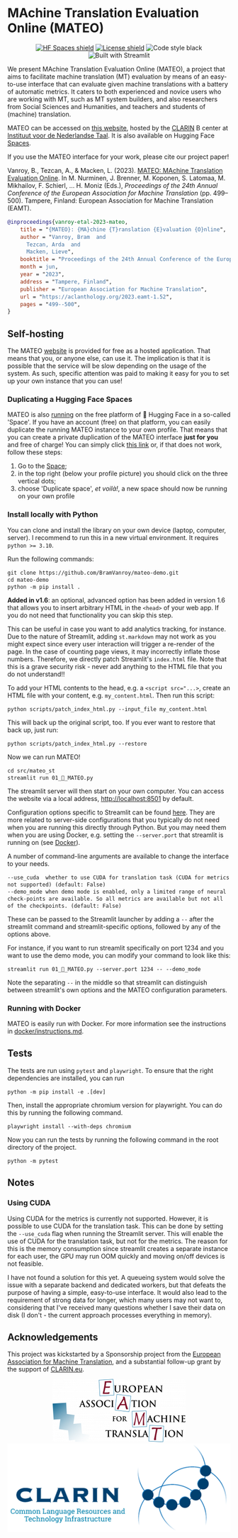 # MAchine Translation Evaluation Online (MATEO)

<p align="center">
  <a href="https://huggingface.co/spaces/BramVanroy/mateo-demo" target="_blank"><img alt="HF Spaces shield" src="https://img.shields.io/badge/%F0%9F%A4%97-%20HF%20Spaces-orange?style=flat"></a>
  <a href="https://www.gnu.org/licenses/gpl-3.0" target="_blank"><img alt="License shield" src="https://img.shields.io/badge/License-GPLv3-blue.svg?style=flat"></a>
  <img alt="Code style black" src="https://img.shields.io/badge/code%20style-black-000000.svg?style=flat">
  <img alt="Built with Streamlit" src="https://img.shields.io/static/v1?style=for-the-badge&message=Streamlit&color=FF4B4B&logo=Streamlit&logoColor=FFFFFF&label&style=flat">
</p>

We present MAchine Translation Evaluation Online (MATEO), a project that aims to facilitate machine translation (MT)
evaluation by means of an easy-to-use interface that can evaluate given machine translations with a battery of
automatic metrics. It caters to both experienced and novice users who are working with MT, such as MT system builders,
and also researchers from Social Sciences and Humanities, and teachers and students of (machine) translation.

MATEO can be accessed on [this website](https://mateo.ivdnt.org/), 
hosted by the [CLARIN](https://www.clarin.eu/) B center at [Instituut voor de Nederlandse Taal](https://ivdnt.org/).
It is also available on Hugging Face [Spaces](https://huggingface.co/spaces/BramVanroy/mateo-demo).

If you use the MATEO interface for your work, please cite our project paper!

Vanroy, B., Tezcan, A., & Macken, L. (2023). [MATEO: MAchine Translation Evaluation Online](https://aclanthology.org/2023.eamt-1.52/). In M. Nurminen, J. Brenner, M. Koponen, S. Latomaa, M. Mikhailov, F. Schierl, … H. Moniz (Eds.), _Proceedings of the 24th Annual Conference of the European Association for Machine Translation_ (pp. 499–500). Tampere, Finland: European Association for Machine Translation (EAMT).

```bibtex
@inproceedings{vanroy-etal-2023-mateo,
    title = "{MATEO}: {MA}chine {T}ranslation {E}valuation {O}nline",
    author = "Vanroy, Bram  and
      Tezcan, Arda  and
      Macken, Lieve",
    booktitle = "Proceedings of the 24th Annual Conference of the European Association for Machine Translation",
    month = jun,
    year = "2023",
    address = "Tampere, Finland",
    publisher = "European Association for Machine Translation",
    url = "https://aclanthology.org/2023.eamt-1.52",
    pages = "499--500",
}
```

## Self-hosting

The MATEO [website](https://mateo.ivdnt.org/) is provided for free as a hosted application. That means that you, or
anyone else, can use it. The implication is that it is possible that the service will be slow depending on the usage of
the system. As such, specific attention was paid to making it easy for you to set up your own instance that you can use!

### Duplicating a Hugging Face Spaces

MATEO is also [running](https://huggingface.co/spaces/BramVanroy/mateo-demo) on the free platform of 🤗 Hugging Face in a
so-called 'Space'. If you have an account (free) on that platform, you can easily duplicate the running MATEO instance
to your own profile. That means that you can create a private duplication of the MATEO interface **just for you** and
free of charge! You can simply click [this link](https://huggingface.co/spaces/BramVanroy/mateo-demo?duplicate=true)
or, if that does not work, follow these steps:

1. Go to the [Space](https://huggingface.co/spaces/BramVanroy/mateo-demo);
2. in the top right (below your profile picture) you should click on the three vertical dots;
3. choose 'Duplicate space', _et&nbsp;voilà!_, a new space should now be running on your own profile

### Install locally with Python

You can clone and install the library on your own device (laptop, computer, server). I recommend to run this in a new 
virtual environment. It requires `python >= 3.10`.

Run the following commands:

```shell
git clone https://github.com/BramVanroy/mateo-demo.git
cd mateo-demo
python -m pip install .
```

**Added in v1.6**: an optional, advanced option has been added in version 1.6 that allows you to insert arbitrary HTML in the `<head>` of your web app. If you do not need that functionality you can skip this step.

This can be useful in case you want to add analytics tracking, for instance. Due to the nature of Streamlit, adding `st.markdown` may not
work as you might expect since every user interaction will trigger a re-render of the page. In the case of counting page views, it may incorrectly
inflate those numbers. Therefore, we directly patch Streamlit's `index.html` file. Note that this is a grave security risk - never add anything
to the HTML file that you do not understand!!

To add your HTML contents to the head, e.g. a `<script src="...>`, create an HTML file with your content, e.g. `my_content.html`. Then run this script:

```shell
python scripts/patch_index_html.py --input_file my_content.html
```

This will back up the original script, too. If you ever want to restore that back up, just run:

```shell
python scripts/patch_index_html.py --restore
```

Now we can run MATEO!

```shell
cd src/mateo_st
streamlit run 01_🎈_MATEO.py
```

The streamlit server will then start on your own computer. You can access the website via a local address,
[http://localhost:8501](http://localhost:8501) by default. 

Configuration options specific to Streamlit can be found
[here](https://docs.streamlit.io/library/advanced-features/configuration). They are more related to server-side configurations
that you typically do not need when you are running this directly through Python. But you may need them when you are
using Docker, e.g. setting the `--server.port` that streamlit is running on (see [Docker](#running-with-docker)).

A number of command-line arguments are available to change the interface to your needs.

```shell
--use_cuda  whether to use CUDA for translation task (CUDA for metrics not supported) (default: False)                                                                                                                                      
--demo_mode when demo mode is enabled, only a limited range of neural check-points are available. So all metrics are available but not all of the checkpoints. (default: False)
```

These can be passed to the Streamlit launcher by adding a `--` after the streamlit command and streamlit-specific
options, followed by any of the options above.

For instance, if you want to run streamlit specifically on port 1234 and you want to use the demo mode, you can modify
your command to look like this:

```shell
streamlit run 01_🎈_MATEO.py --server.port 1234 -- --demo_mode
```

Note the separating `--` in the middle so that streamlit can distinguish between streamlit's own options and the MATEO
configuration parameters.


### Running with Docker

MATEO is easily run with Docker. For more information see the instructions in [docker/instructions.md](docker/instructions.md).

## Tests

The tests are run using `pytest` and `playwright`. To ensure that the right dependencies are installed, you can run

```shell
python -m pip install -e .[dev]
```

Then, install the appropriate chromium version for playwright. You can do this by running the following command.

```shell
playwright install --with-deps chromium
```

Now you can run the tests by running the following command in the root directory of the project.

```shell
python -m pytest
```

## Notes

### Using CUDA

Using CUDA for the metrics is currently not supported. However, it is possible to use CUDA for the translation task.
This can be done by setting the `--use_cuda` flag when running the Streamlit server. This will enable the use of CUDA
for the translation task, but not for the metrics. The reason for this is the memory consumption since streamlit 
creates a separate instance for each user, the GPU may run OOM quickly and moving on/off devices is not feasible. 

I have not found a solution for this yet. A queueing system would solve the issue with a separate backend and dedicated 
workers, but that defeats the purpose of having a simple, easy-to-use interface. It would also lead to the requirement
of strong data for longer, which many users may not want to, considering that I've received many questions whether I 
save their data on disk (I don't - the current approach processes everything in memory).

## Acknowledgements

This project was kickstarted by a Sponsorship project from the
[European Association for Machine Translation](https://eamt.org/), and
a substantial follow-up grant by the support of [CLARIN.eu](https://www.clarin.eu/).

<p align="center">
  <a href="https://eamt.org/" target="_blank"><img alt="EAMT logo" src="src/mateo_st/img/eamt.png"></a>
  <a href="https://www.clarin.eu/" target="_blank"><img alt="CLARIN logo" src="src/mateo_st/img/clarin.png"></a>
</p>
